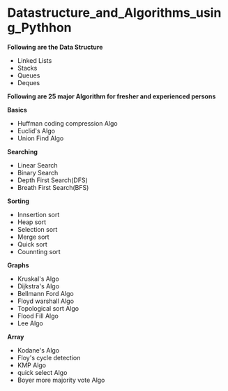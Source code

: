 # Datastructure_and_Algorithms_using_Pythhon

**Following are the Data Structure**
- Linked Lists
- Stacks
- Queues
- Deques



**Following are 25 major Algorithm for fresher and experienced persons**

**Basics**
- Huffman coding compression Algo
- Euclid's Algo
- Union Find Algo

**Searching**
- Linear Search
- Binary Search
- Depth First Search(DFS)
- Breath First Search(BFS)

**Sorting**
- Innsertion sort
- Heap sort
- Selection sort
- Merge sort
- Quick sort
- Counnting sort

**Graphs**
- Kruskal's Algo 
- Dijkstra's Algo 
- Bellmann Ford Algo
- Floyd warshall Algo
- Topological sort Algo
- Flood Fill Algo
- Lee Algo

**Array**
- Kodane's Algo
- Floy's cycle detection
- KMP Algo
- quick select Algo
- Boyer more majority vote Algo
